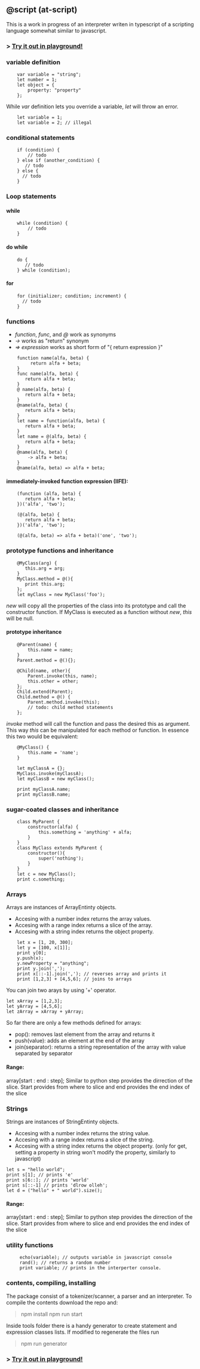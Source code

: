 
##  @script (at-script)
This is a work in progress of an interpreter writen in typescript of a scripting language somewhat similar to javascript.

### > [Try it out in playground!](https://eugenioenko.github.io/interpreter/)

### variable definition
```
    var variable = "string";
    let number = 1;
    let object = {
	    property: "property"
	};
```
While *var* definition lets you override a variable, *let* will throw an error.
```
    let variable = 1;
    let variable = 2; // illegal
```
### conditional statements
```
    if (condition) {
        // todo
    } else if (another_condition) {
       // todo
    } else {
      // todo
    }
```
### Loop statements
#### while
```
    while (condition) {
    	// todo
    }
```
#### do while
```
    do {
       // todo
    } while (condition);
```
#### for
```
    for (initializer; condition; increment) {
      // todo
    }
```
 ### functions
- *function*, *func*, and *@* work as synonyms
- *->* works as "return" synonym
- *=> expression* works as short form of "{ return expression }"

```
    function name(alfa, beta) {
         return alfa + beta;
    }
    func name(alfa, beta) {
       return alfa + beta;
    }
    @ name(alfa, beta) {
       return alfa + beta;
    }
    @name(alfa, beta) {
       return alfa + beta;
    }
    let name = function(alfa, beta) {
       return alfa + beta;
    }
    let name = @(alfa, beta) {
       return alfa + beta;
    }
    @name(alfa, beta) {
        -> alfa + beta;
    }
    @name(alfa, beta) => alfa + beta;
```

#### immediately-invoked function expression (IIFE):
```
    (function (alfa, beta) {
       return alfa + beta;
    })('alfa', 'two');

    (@(alfa, beta) {
       return alfa + beta;
    })('alfa', 'two');

    (@(alfa, beta) => alfa + beta)('one', 'two');
```
### prototype functions and inheritance
```
    @MyClass(arg) {
       this.arg = arg;
    }
    MyClass.method = @(){
       print this.arg;
    };
    let myClass = new MyClass('foo');
```

*new* will copy all the properties of the class into its prototype and call the constructor function.
If MyClass is executed as a function without *new*, *this* will be null.
#### prototype inheritance
```
    @Parent(name) {
        this.name = name;
    }
    Parent.method = @(){};

    @Child(name, other){
        Parent.invoke(this, name);
        this.other = other;
    };
    Child.extend(Parent);
    Child.method = @() {
        Parent.method.invoke(this);
        // todo: child method statements
    };
```
*invoke* method will call the function and pass the desired this as argument. This way *this* can be manipulated  for each method or function.
In essence this two would be equivalent:
```
    @MyClass() {
        this.name = 'name';
    }

    let myClassA = {};
    MyClass.invoke(myClassA);
    let myClassB = new myClass();

    print myClassA.name;
    print myClassB.name;
```
### sugar-coated classes and inheritance
```
    class MyParent {
        constructor(alfa) {
            this.something = 'anything' + alfa;
        }
    }
    class MyClass extends MyParent {
        constructor(){
            super('nothing');
        }
    }
    let c = new MyClass();
    print c.something;
```

### Arrays
Arrays are instances of ArrayEntinty objects.
- Accesing with a number index returns the array values.
- Accesing with a range index returns a slice of the array.
- Accesing with a string index returns the object property.
```
    let x = [1, 20, 300];
    let y = [100, x[1]];
    print y[0];
    y.push(x);
    y.newProperty = "anything";
    print y.join(',');
    print x[::-1].join(','); // reverses array and prints it
    print [1,2,3] + [4,5,6]; // joins to arrays
```
You can join two arays by using '+' operator.
```
let xArray = [1,2,3];
let yArray = [4,5,6];
let zArray = xArray + yArray;
```
So far there are only a few methods defined for arrays:
- pop(): removes last element from the array and returns it
- push(value): adds an element at the end of the array
- join(separator): returns a string representation of the array with value separated by separator

#### Range:
array[start : end : step];
Similar to python step provides the dirrection of the slice. Start provides from where to slice and end provides the end index of the slice

### Strings
Strings are instances of StringEntinty objects.
- Accesing with a number index returns the string value.
- Accesing with a range index returns a slice of the string.
- Accesing with a string index returns the object property. (only for get, setting a property in string won't modify the property, similarly to javascript)
```
let s = "hello world";
print s[1]; // prints 'e'
print s[6::]; // prints 'world'
print s[::-1] // prints 'dlrow olleh';
let d = ("hello" + " world").size();
```
#### Range:
array[start : end : step];
Similar to python step provides the dirrection of the slice. Start provides from where to slice and end provides the end index of the slice
### utility functions
```
     echo(variable); // outputs variable in javascript console
     rand(); // returns a random number
     print variable; // prints in the interperter console.
```
### contents, compiling, installing
The package consist of a tokenizer/scanner, a parser and an interpreter.
To compile the contents download the repo and:

> npm install
npm run start

Inside tools folder there is a handy generator to create statement and expression classes lists. If modified to regenerate the files run
> npm run generator

### > [Try it out in playground!](https://eugenioenko.github.io/interpreter/)
